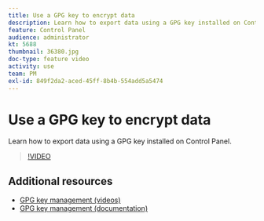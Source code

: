 ```yaml
---
title: Use a GPG key to encrypt data
description: Learn how to export data using a GPG key installed on Control Panel.
feature: Control Panel
audience: administrator
kt: 5688
thumbnail: 36380.jpg
doc-type: feature video
activity: use
team: PM
exl-id: 849f2da2-aced-45ff-8b4b-554add5a5474
---
```

# Use a GPG key to encrypt data 

Learn how to export data using a GPG key installed on Control Panel.

>[!VIDEO](https://video.tv.adobe.com/v/36380?quality=12)

## Additional resources

* [GPG key management (videos)](./gpg-key-management-overview.md)
* [GPG key management (documentation)](https://experienceleague.adobe.com/docs/control-panel/using/instances-settings/gpg-keys-management.html?lang=en)
